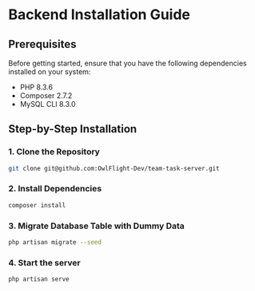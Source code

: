 # Backend Installation Guide

## Prerequisites
Before getting started, ensure that you have the following dependencies installed on your system:
- PHP 8.3.6
- Composer 2.7.2
- MySQL CLI 8.3.0

## Step-by-Step Installation

### 1. Clone the Repository
```bash
git clone git@github.com:OwlFlight-Dev/team-task-server.git
```

### 2. Install Dependencies
```bash
composer install
```

### 3. Migrate Database Table with Dummy Data
```bash
php artisan migrate --seed
```

### 4. Start the server
```bash
php artisan serve
```